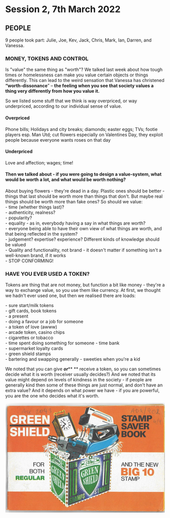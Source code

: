 # Session 2, 7th March 2022

## **PEOPLE**

9 people took part: Julie, Joe, Kev, Jack, Chris, Mark, Ian, Darren, and Vanessa.

### MONEY, TOKENS AND CONTROL

Is "value" the same thing as "worth"? We talked last week about how tough times or homelessness can make you value certain objects or things differently. This can lead to the weird sensation that Vanessa has christened **“worth-dissonance**” – **the feeling when you see that society values a thing very differently from how you value it.**&#x20;

So we listed some stuff that we think is way overpriced, or way underpriced, according to our individual sense of value.&#x20;

#### Overpriced

Phone bills; Holidays and city breaks; diamonds; easter eggs; TVs; footie players esp. Man Utd; cut flowers especially on Valentines Day, they exploit people because everyone wants roses on that day

#### Underpriced

Love and affection; wages; time!

#### Then we talked about - if you were going to design a value-system, what would be worth a lot, and what would be worth nothing?

About buying flowers - they're dead in a day. Plastic ones should be better - things that last should be worth more than things that don't. But maybe real things should be worth more than fake ones? So should we value:\
&#x20;\- time (whether things last)?\
&#x20;\- authenticity, realness?\
&#x20;\- popularity?\
&#x20;\- equality - as in, everybody having a say in what things are worth?\
&#x20;\- everyone being able to have their own view of what things are worth, and that being reflected in the system?\
&#x20;\- judgement? expertise? experience? Different kinds of knowledge should be valued\
&#x20;\- Quality and functionality, not brand - it doesn't matter if something isn't a well-known brand, if it works\
&#x20;\- STOP CONFORMING!

### HAVE YOU EVER USED A TOKEN?

Tokens are thing that are not money, but function a bit like money - they're a way to exchange value, so you use them like currency. At first, we thought we hadn't ever used one, but then we realised there are loads:

&#x20;\- sure start/milk tokens\
&#x20;\- gift cards, book tokens\
&#x20;\- a present\
&#x20;\- doing a favour or a job for someone\
&#x20;\- a token of love (awww)\
\- arcade token, casino chips\
&#x20;\-  cigarettes or tobacco\
&#x20;\- time spent doing something for someone - time bank\
&#x20;\- supermarket loyalty cards\
&#x20;\- green shield stamps\
&#x20;\- bartering and swapping generally - sweeties when you're a kid

We noted that you can give _**or**_** ** receive a token, so you can sometimes decide what it is worth (receiver usually decides?) And we noted that its value might depend on levels of kindness in the society - if people are generally kind then some of these things are just normal, and don't have an extra value? And it depends on what power we have - if you are powerful, you are the one who decides what it's worth.\
&#x20;

![](<../.gitbook/assets/Green Shield Stamps.jpg>)
